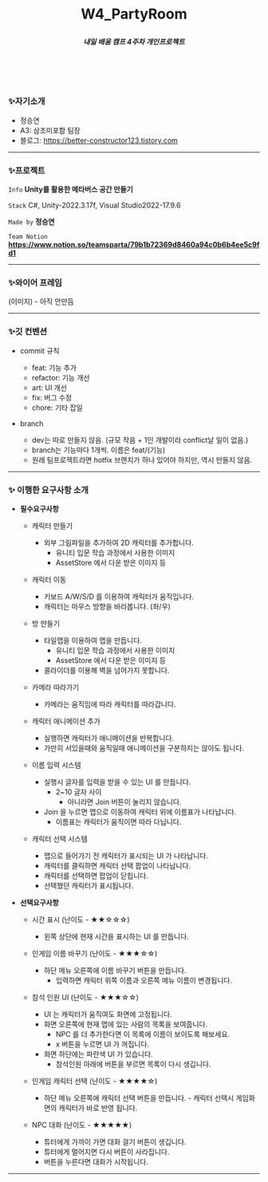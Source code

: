 <br/>
<br/>

# <p align="center"> **W4_PartyRoom**  </p>

##### <p align="center"> <b> 내일 배움 캠프 4주차 개인프로젝트 </b>

<br/>
<br/>

<br/>

### ✨자기소개

- 정승연 
- A3: 삼조미포함 팀장
- 블로그: https://better-constructor123.tistory.com

---

### ✨프로젝트  

 `Info` **Unity를 활용한 메타버스 공간 만들기**

 `Stack` C#, Unity-2022.3.17f, Visual Studio2022-17.9.6   

 `Made by` **정승연** 
 
`Team Notion`  **https://www.notion.so/teamsparta/79b1b72369d8460a94c0b6b4ee5c9fd1** 

---

### ✨와이어 프레임
(이미지) - 아직 안만듬

---

### ✨깃 컨벤션

- commit 규칙
    - feat: 기능 추가
    - refactor: 기능 개선
    - art: UI 개선
    - fix: 버그 수정
    - chore: 기타 잡일
 
- branch
    - dev는 따로 만들지 않음. (규모 작음 + 1인 개발이라 conflict날 일이 없음.)
    - branch는 기능마다 1개씩. 이름은 feat/(기능)
    - 원래 팀프로젝트라면 hotfix 브랜치가 하나 있어야 하지만, 역시 만들지 않음.

---

### ✨ 이행한 요구사항 소개

- **필수요구사항**
    - 캐릭터 만들기
        - 외부 그림파일을 추가하여 2D 캐릭터를 추가합니다.
            - 유니티 입문 학습 과정에서 사용한 이미지
            - AssetStore 에서 다운 받은 이미지 등

    - 캐릭터 이동
        - 키보드 A/W/S/D 를 이용하여 캐릭터가 움직입니다.
        - 캐릭터는 마우스 방향을 바라봅니다. (좌/우)
         
    - 방 만들기
        - 타일맵을 이용하여 맵을 만듭니다.
            - 유니티 입문 학습 과정에서 사용한 이미지
            - AssetStore 에서 다운 받은 이미지 등
        - 콜라이더를 이용해 벽을 넘어가지 못합니다.
          
    - 카메라 따라가기
        - 카메라는 움직임에 따라 캐릭터를 따라갑니다.

    - 캐릭터 애니메이션 추가
        - 실행하면 캐릭터가 애니메이션을 반복합니다.
        - 가만히 서있을때와 움직일때 애니메이션을 구분하지는 않아도 됩니다.
          
    - 이름 입력 시스템
        - 실행시 글자를 입력을 받을 수 있는 UI 를 만듭니다.
            - 2~10 글자 사이
                - 아니라면 Join 버튼이 눌리지 않습니다.
        - Join 을 누르면 맵으로 이동하여 캐릭터 위에 이름표가 나타납니다.
            - 이름표는 캐릭터가 움직이면 따라 다닙니다.
              
    - 캐릭터 선택 시스템
       - 맵으로 들어가기 전 캐릭터가 표시되는 UI 가 나타납니다.
        - 캐릭터를 클릭하면 캐릭터 선택 팝업이 나타납니다.
        - 캐릭터를 선택하면 팝업이 닫힙니다.
        - 선택했던 캐릭터가 표시됩니다.

          
- **선택요구사항**
    - 시간 표시 (난이도 - ★★☆☆☆)
      - 왼쪽 상단에 현재 시간을 표시하는 UI 를 만듭니다.
        
    - 인게임 이름 바꾸기 (난이도 - ★★★☆☆)
       - 하단 메뉴 오른쪽에 이름 바꾸기 버튼을 만듭니다.
            - 입력하면 캐릭터 위쪽 이름과 오른쪽 메뉴 이름이 변경됩니다.
              
    - 참석 인원 UI (난이도 - ★★★☆☆)
        - UI 는 캐릭터가 움직여도 화면에 고정됩니다.
        - 화면 오른쪽에 현재 맵에 있는 사람의 목록을 보여줍니다.
            - NPC 를 더 추가한다면 이 목록에 이름이 보이도록 해보세요.
            - x 버튼을 누르면 UI 가 꺼집니다.
        - 화면 하단에는 파란색 UI 가 있습니다.
            - 참석인원 아래에 버튼을 부르면 목록이 다시 생깁니다.
              
    - 인게임 캐릭터 선택 (난이도 - ★★★★☆)
      - 하단 메뉴 오른쪽에 캐릭터 선택 버튼을 만듭니다.
            - 캐릭터 선택시 게임화면의 캐릭터가 바로 반영 됩니다.
        
    - NPC 대화 (난이도 - ★★★★★)
        - 튜터에게 가까이 가면 대화 걸기 버튼이 생깁니다.
        - 튜터에게 멀어지면 다시 버튼이 사라집니다.
        - 버튼을 누른다면 대화가 시작됩니다.

--- 
